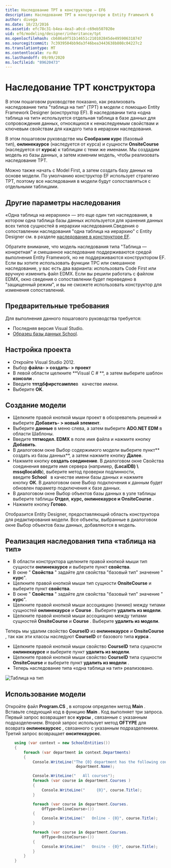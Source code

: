 ```yaml
---
title: Наследование TPT в конструкторе — EF6
description: Наследование TPT в конструкторе в Entity Framework 6
author: divega
ms.date: 10/23/2016
ms.assetid: efc78c31-b4ea-4ea3-a0cd-c69eb507020e
uid: ef6/modeling/designer/inheritance/tpt
ms.openlocfilehash: cb686a9f51b14651c210102845de495906318747
ms.sourcegitcommit: 7c3939504bb9da3f46bea3443638b808c04227c2
ms.translationtype: MT
ms.contentlocale: ru-RU
ms.lasthandoff: 09/09/2020
ms.locfileid: "89620473"
---
```

# <a name="designer-tpt-inheritance"></a>Наследование TPT конструктора
В этом пошаговом руководстве показано, как реализовать наследование типа "таблица на тип" (TPT) в модели с помощью Entity Framework Designer (конструктор EF). В наследовании типа «одна таблица на тип» используется отдельная таблица в базе данных для сопровождения данных, относящихся к ненаследуемым свойствам и ключевым свойствам для каждого типа в иерархии наследования.

В этом пошаговом руководстве мы **Сообразим курс** (базовый тип), **онлинекаурсе** (наследуется от курса) и сущности **OnsiteCourse**   (наследуется от **курса**) к таблицам с теми же именами. Мы создадим модель из базы данных, а затем изменим модель, чтобы реализовать наследование TPT.

Можно также начать с Model First, а затем создать базу данных на основе модели. По умолчанию конструктор EF использует стратегию TPT, поэтому все наследования в модели будут сопоставляться с отдельными таблицами.

## <a name="other-inheritance-options"></a>Другие параметры наследования

«Одна таблица на иерархию» — это еще один тип наследования, в котором одна таблица базы данных используется для хранения данных всех типов сущностей в иерархии наследования.Сведения о сопоставлении наследования "одна таблица на иерархию" с Entity Designer см. в разделе [наследование в конструкторе EF](xref:ef6/modeling/designer/inheritance/tph). 

Обратите внимание, что модель наследования типа "Таблица — конкретная" и смешанное наследование поддерживаются средой выполнения Entity Framework, но не поддерживаются конструктором EF. Если вы хотите использовать функции TPC или смешанное наследование, у вас есть два варианта: использовать Code First или вручную изменить файл EDMX. Если вы решили работать с файлом EDMX, окно сведения о сопоставлении будет переведено в "защищенный режим", и вы не сможете использовать конструктор для изменения сопоставлений.

## <a name="prerequisites"></a>Предварительные требования

Для выполнения данного пошагового руководства требуется:

- Последняя версия Visual Studio.
- [Образец базы данных School](xref:ef6/resources/school-database).

## <a name="set-up-the-project"></a>Настройка проекта

-   Откройте Visual Studio 2012.
-   Выбор **файла- &gt; создать- &gt; проект**
-   В левой области щелкните **Visual C \# **, а затем выберите шаблон **консоли** .
-   Введите **тптдбфирстсампле**в   качестве имени.
-   Выберите **OK**.

## <a name="create-a-model"></a>Создание модели

-   Щелкните правой кнопкой мыши проект в обозреватель решений и выберите **Добавить- &gt; новый элемент**.
-   Выберите **данные** в меню слева, а затем выберите **ADO.NET EDM** в области Шаблоны.
-   Введите **тптмодел. EDMX** в поле имя файла и нажмите кнопку **Добавить**.
-   В диалоговом окне Выбор содержимого модели выберите пункт**   создать из базы данных**, а затем нажмите кнопку **Далее**.
-   Нажмите кнопку **создать соединение**.
    В диалоговом окне Свойства соединения введите имя сервера (например, **(LocalDB) \\ mssqllocaldb**), выберите метод проверки подлинности, введите **School**   в качестве имени базы данных и нажмите кнопку **ОК**.
    В диалоговом окне Выбор подключения к данным будет обновлен параметр подключения к базе данных.
-   В диалоговом окне Выбор объектов базы данных в узле таблицы выберите таблицы **Отдел**, **курс, онлинекаурсе и OnsiteCourse** .
-   Нажмите кнопку **Готово**.

Отобразится Entity Designer, предоставляющий область конструктора для редактирования модели. Все объекты, выбранные в диалоговом окне Выбор объектов базы данных, добавляются в модель.

## <a name="implement-table-per-type-inheritance"></a>Реализация наследования типа «таблица на тип»

-   В области конструктора щелкните правой кнопкой мыши тип сущности **онлинекаурсе** и выберите пункт **свойства**.
-   В окне " **Свойства** " задайте для свойства "базовый тип" значение " **курс**".
-   Щелкните правой кнопкой мыши тип сущности **OnsiteCourse** и выберите пункт **свойства**.
-   В окне " **Свойства** " задайте для свойства "базовый тип" значение " **курс**".
-   Щелкните правой кнопкой мыши ассоциацию (линию) между типами сущностей **онлинекаурсе** и **Course** .
    Выберите **удалить из модели**.
-   Щелкните правой кнопкой мыши ассоциацию между типами сущностей **OnsiteCourse** и **Course** .
    Выберите **удалить из модели**.

Теперь мы удалим свойство **CourseID** из **онлинекаурсе** и **OnsiteCourse** , так как эти классы наследуют **CourseID** от базового типа **курса** .

-   Щелкните правой кнопкой мыши свойство **CourseID** типа сущности **онлинекаурсе** и выберите пункт **удалить из модели**.
-   Щелкните правой кнопкой мыши свойство **CourseID** типа сущности **OnsiteCourse** и выберите пункт **удалить из модели** .
-   Теперь наследование типа «одна таблица на тип» реализовано.

![Таблица на тип](~/ef6/media/tpt.png)

## <a name="use-the-model"></a>Использование модели

Откройте файл **Program.CS** , в котором определен метод **Main** . Вставьте следующий код в функцию **Main** . Код выполняет три запроса. Первый запрос возвращает все **курсы** , связанные с указанным подразделением. Второй запрос использует метод **OFTYPE** для возврата **онлинекаурсес** , связанного с указанным подразделением. Третий запрос возвращает **онситекаурсес**.

``` csharp
    using (var context = new SchoolEntities())
    {
        foreach (var department in context.Departments)
        {
            Console.WriteLine("The {0} department has the following courses:",
                               department.Name);

            Console.WriteLine("   All courses");
            foreach (var course in department.Courses )
            {
                Console.WriteLine("     {0}", course.Title);
            }

            foreach (var course in department.Courses.
                OfType<OnlineCourse>())
            {
                Console.WriteLine("   Online - {0}", course.Title);
            }

            foreach (var course in department.Courses.
                OfType<OnsiteCourse>())
            {
                Console.WriteLine("   Onsite - {0}", course.Title);
            }
        }
    }
```
